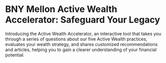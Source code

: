 # BNY Mellon Active Wealth Accelerator: Safeguard Your Legacy
Introducing the Active Wealth Accelerator, an interactive tool that takes you through a series of questions about our five Active Wealth practices, evaluates your wealth strategy, and shares customized recommendations and articles, helping you to gain a clearer understanding of your financial potential.
